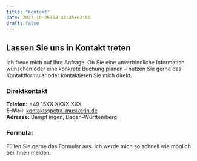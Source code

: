 ```yaml
---
title: "Kontakt"
date: 2023-10-26T08:48:45+02:00
draft: false
---
```


## Lassen Sie uns in Kontakt treten

Ich freue mich auf Ihre Anfrage. Ob Sie eine unverbindliche Information wünschen oder eine konkrete Buchung planen – nutzen Sie gerne das Kontaktformular oder kontaktieren Sie mich direkt.

### Direktkontakt

**Telefon:** +49 15XX XXXX XXX  
**E-Mail:** kontakt@petra-musikerin.de  
**Adresse:** Bempflingen, Baden-Württemberg

### Formular

Füllen Sie gerne das Formular aus. Ich werde mich so schnell wie möglich bei Ihnen melden.